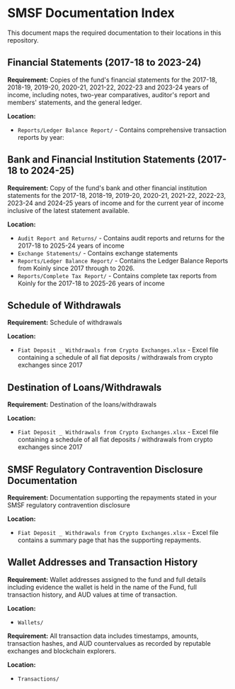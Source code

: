 # SMSF Documentation Index

This document maps the required documentation to their locations in this repository.

## Financial Statements (2017-18 to 2023-24)

**Requirement:** Copies of the fund's financial statements for the 2017-18, 2018-19, 2019-20, 2020-21, 2021-22, 2022-23 and 2023-24 years of income, including notes, two-year comparatives, auditor's report and members' statements, and the general ledger.

**Location:** 
- `Reports/Ledger Balance Report/` - Contains comprehensive transaction reports by year:


## Bank and Financial Institution Statements (2017-18 to 2024-25)

**Requirement:** Copy of the fund's bank and other financial institution statements for the 2017-18, 2018-19, 2019-20, 2020-21, 2021-22, 2022-23, 2023-24 and 2024-25 years of income and for the current year of income inclusive of the latest statement available.

**Location:**
- `Audit Report and Returns/` - Contains audit reports and returns for the 2017-18 to 2025-24 years of income
- `Exchange Statements/` - Contains exchange statements
- `Reports/Ledger Balance Report/` - Contains the Ledger Balance Reports from Koinly since 2017 through to 2026.
- `Reports/Complete Tax Report/` - Contains complete tax reports from Koinly for the 2017-18 to 2025-26 years of income 


## Schedule of Withdrawals

**Requirement:** Schedule of withdrawals

**Location:**
- `Fiat Deposit _ Withdrawals from Crypto Exchanges.xlsx` - Excel file containing a schedule of all fiat deposits / withdrawals from crypto exchanges since 2017

## Destination of Loans/Withdrawals

**Requirement:** Destination of the loans/withdrawals

**Location:**
- `Fiat Deposit _ Withdrawals from Crypto Exchanges.xlsx` - Excel file containing a schedule of all fiat deposits / withdrawals from crypto exchanges since 2017

## SMSF Regulatory Contravention Disclosure Documentation

**Requirement:** Documentation supporting the repayments stated in your SMSF regulatory contravention disclosure

**Location:**
- `Fiat Deposit _ Withdrawals from Crypto Exchanges.xlsx` - Excel file contains a summary page that has the supporting repayments. 

## Wallet Addresses and Transaction History

**Requirement:** Wallet addresses assigned to the fund and full details including evidence the wallet is held in the name of the Fund, full transaction history, and AUD values at time of transaction.

**Location:**
- `Wallets/`


**Requirement:**  All transaction data includes timestamps, amounts, transaction hashes, and AUD countervalues as recorded by reputable exchanges and blockchain explorers.

**Location:**
- `Transactions/`